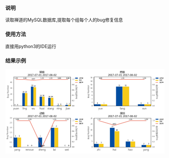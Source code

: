### 说明

 读取禅道的MySQL数据库,提取每个组每个人的bug修复信息

### 使用方法

直接用python3的IDE运行

### 结果示例

 ![结果示例](./example.png)